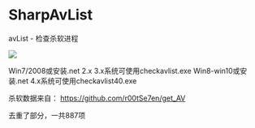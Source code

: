# SharpAvList
avList - 检查杀软进程

![](https://i.imgur.com/pve18Z8.png)

Win7/2008或安装.net 2.x 3.x系统可使用checkavlist.exe
Win8-win10或安装.net 4.x系统可使用checkavlist40.exe

杀软数据来自：
https://github.com/r00tSe7en/get_AV

去重了部分，一共887项
